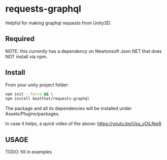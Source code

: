 # requests-graphql
Helpful for making graphql requests from Unity3D.

## Required

NOTE: this currently has a dependency on Newtonsoft Json.NET that does NOT install via npm.

## Install

From your unity project folder:

```bash
npm init --force && \
npm install beatthat/requests-graphql
```

The package and all its dependencies will be installed under Assets/Plugins/packages.

In case it helps, a quick video of the above: https://youtu.be/Uss_yOiLNw8

## USAGE

TODO: fill in examples


